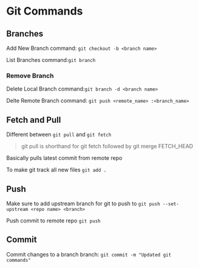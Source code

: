 # Git Commands

## Branches

Add New Branch command: `git checkout -b <branch name>`

List Branches command:`git branch`

### Remove Branch
Delete Local Branch command:`git branch -d <branch name>`

Delte Remote Branch command: `git push <remote_name> :<branch_name>`

## Fetch and Pull

Different between `git pull` and `git fetch`
>git pull is shorthand for git fetch followed by git merge FETCH_HEAD

Basically pulls latest commit from remote repo

To make git track all new files
`git add .`


## Push
Make sure to add upstream branch for git to push to
`git push --set-upstream <repo name> <branch>`

Push commit to remote repo
`git push`

## Commit
Commit changes to a branch branch: `git commit -m "Updated git commands"`
